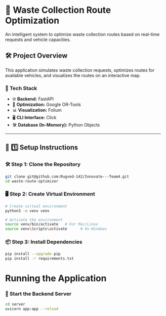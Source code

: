 # 🚛 Waste Collection Route Optimization

An intelligent system to optimize waste collection routes based on real-time requests and vehicle capacities.  

## 🛠️ **Project Overview**

This application simulates waste collection requests, optimizes routes for available vehicles, and visualizes the routes on an interactive map.

### 🧩 **Tech Stack**
- 🌐 **Backend:** FastAPI  
- 🔢 **Optimization:** Google OR-Tools  
- 📊 **Visualization:** Folium  
- 🖥️ **CLI Interface:** Click  
- 🛠️ **Database (In-Memory):** Python Objects  

---

## 🚀 **1️⃣ Setup Instructions**

### 🛠️ **Step 1: Clone the Repository**

```bash
git clone git@github.com:Rugved-142/Innovate---Team4.git
cd waste-route-optimizer
```
### 🖥️ **Step 2: Create Virtual Environment**
```bash
# Create virtual environment
python3 -m venv venv

# Activate the environment
source venv/bin/activate   # For Mac/Linux
source venv\Scripts\activate      # On Windows
```
### 📦 Step 3: Install Dependencies
```bash
pip install --upgrade pip
pip install -r requirements.txt
```
#  Running the Application
### 🚀 Start the Backend Server
```Bash
cd server
uvicorn app:app --reload
```
